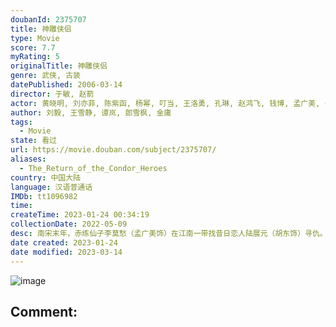 ```yaml
---
doubanId: 2375707
title: 神雕侠侣
type: Movie
score: 7.7
myRating: 5
originalTitle: 神雕侠侣
genre: 武侠, 古装
datePublished: 2006-03-14
director: 于敏, 赵箭
actor: 黄晓明, 刘亦菲, 陈紫函, 杨幂, 叮当, 王洛勇, 孔琳, 赵鸿飞, 钱博, 孟广美, 于承惠, 陈继铭, 翟乃社, 钟镇涛, 赵锦焘, 傅淼, 高虎, 杨蕊, 程枫, 李明启, 赵亮, 孙锂华, 梁丽, 黄小蕾, 王九胜, 周浩东, 黑子, 朱泳腾, 袁苑, 张政勇, 三木真一郎, 季冠霖, 尤勇智, 张纪中, 王宁, 胡东, 李明, 邓小鸥, 巴音, 陆建艺, 王嘉, 王卫国, 马子俊, 修革, 刘乃艺, 许敬义, 饶敏, 张伸, 李志新, 张寄蝶, 曲敬国, 金永钢, 刘丕中, 周仲, 唐启荣, 大力, 陈倩, 赵鲲鹏
author: 刘毅, 王雪静, 谭岚, 郎雪枫, 金庸
tags:
  - Movie
state: 看过
url: https://movie.douban.com/subject/2375707/
aliases:
  - The_Return_of_the_Condor_Heroes
country: 中国大陆
language: 汉语普通话
IMDb: tt1096982
time: 
createTime: 2023-01-24 00:34:19
collectionDate: 2022-05-09
desc: 南宋末年，赤练仙子李莫愁（孟广美饰）在江南一带找昔日恋人陆展元（胡东饰）寻仇。大侠郭靖（王洛勇饰）与妻子黄蓉（孔琳饰）在帮忙救助陆展元一家时，发现了乞丐少年杨过（叮当饰）是其结拜兄弟杨康之子...
date created: 2023-01-24
date modified: 2023-03-14
---
```


![image](p2427114435.jpg)

Comment:
---

